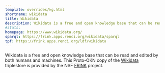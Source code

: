 ```yaml
---
template: overrides/kg.html
shortname: wikidata
title: Wikidata
description: Wikidata is a free and open knowledge base that can be read and edited by both humans and machines
#stats:
homepage: https://www.wikidata.org/
sparql: https://frink.apps.renci.org/wikidata/sparql
tpf: https://frink.apps.renci.org/ldf/wikidata
---
```

Wikidata is a free and open knowledge base that can be read and edited by both humans and machines. This Proto-OKN copy of the [Wikidata](https://www.wikidata.org/) triplestore is provided by the NSF [FRINK](https://frink.renci.org) project.
